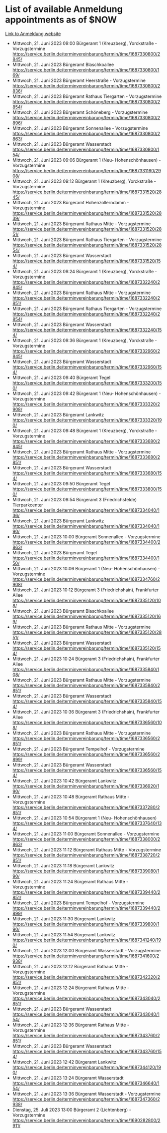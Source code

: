 # List of available Anmeldung appointments as of $NOW
[Link to Anmeldung website](https://service.berlin.de/terminvereinbarung/termin/tag.php?termin=1&anliegen[]=120686&dienstleisterlist=122210,122217,327316,122219,327312,122227,327314,122231,327346,122243,327348,122254,122252,329742,122260,329745,122262,329748,122271,327278,122273,327274,122277,327276,330436,122280,327294,122282,327290,122284,327292,122291,327270,122285,327266,122286,327264,122296,327268,150230,329760,122297,327286,122294,327284,122312,329763,122314,329775,122304,327330,122311,327334,122309,327332,317869,122281,327352,122279,329772,122283,122276,327324,122274,327326,122267,329766,122246,327318,122251,327320,122257,327322,122208,327298,122226,327300&herkunft=http%3A%2F%2Fservice.berlin.de%2Fdienstleistung%2F120686%2F)
- Mittwoch, 21. Juni 2023 09:00 Bürgeramt 1 (Kreuzberg), Yorckstraße - Vorzugstermine https://service.berlin.de/terminvereinbarung/termin/time/1687330800/2845/
- Mittwoch, 21. Juni 2023  Bürgeramt Blaschkoallee https://service.berlin.de/terminvereinbarung/termin/time/1687330800/169/
- Mittwoch, 21. Juni 2023  Bürgeramt Heerstraße - Vorzugstermine https://service.berlin.de/terminvereinbarung/termin/time/1687330800/2836/
- Mittwoch, 21. Juni 2023  Bürgeramt Rathaus Tiergarten - Vorzugstermine https://service.berlin.de/terminvereinbarung/termin/time/1687330800/2854/
- Mittwoch, 21. Juni 2023  Bürgeramt Schöneberg - Vorzugstermine https://service.berlin.de/terminvereinbarung/termin/time/1687330800/2896/
- Mittwoch, 21. Juni 2023  Bürgeramt Sonnenallee - Vorzugstermine https://service.berlin.de/terminvereinbarung/termin/time/1687330800/2863/
- Mittwoch, 21. Juni 2023  Bürgeramt Wasserstadt https://service.berlin.de/terminvereinbarung/termin/time/1687330800/154/
- Mittwoch, 21. Juni 2023 09:06 Bürgeramt 1 (Neu- Hohenschönhausen) - Vorzugstermine https://service.berlin.de/terminvereinbarung/termin/time/1687331160/2908/
- Mittwoch, 21. Juni 2023 09:12 Bürgeramt 1 (Kreuzberg), Yorckstraße - Vorzugstermine https://service.berlin.de/terminvereinbarung/termin/time/1687331520/2845/
- Mittwoch, 21. Juni 2023  Bürgeramt Hohenzollerndamm - Vorzugstermine https://service.berlin.de/terminvereinbarung/termin/time/1687331520/2839/
- Mittwoch, 21. Juni 2023  Bürgeramt Rathaus Mitte - Vorzugstermine https://service.berlin.de/terminvereinbarung/termin/time/1687331520/2851/
- Mittwoch, 21. Juni 2023  Bürgeramt Rathaus Tiergarten - Vorzugstermine https://service.berlin.de/terminvereinbarung/termin/time/1687331520/2854/
- Mittwoch, 21. Juni 2023  Bürgeramt Wasserstadt https://service.berlin.de/terminvereinbarung/termin/time/1687331520/154/
- Mittwoch, 21. Juni 2023 09:24 Bürgeramt 1 (Kreuzberg), Yorckstraße - Vorzugstermine https://service.berlin.de/terminvereinbarung/termin/time/1687332240/2845/
- Mittwoch, 21. Juni 2023  Bürgeramt Rathaus Mitte - Vorzugstermine https://service.berlin.de/terminvereinbarung/termin/time/1687332240/2851/
- Mittwoch, 21. Juni 2023  Bürgeramt Rathaus Tiergarten - Vorzugstermine https://service.berlin.de/terminvereinbarung/termin/time/1687332240/2854/
- Mittwoch, 21. Juni 2023  Bürgeramt Wasserstadt https://service.berlin.de/terminvereinbarung/termin/time/1687332240/154/
- Mittwoch, 21. Juni 2023 09:36 Bürgeramt 1 (Kreuzberg), Yorckstraße - Vorzugstermine https://service.berlin.de/terminvereinbarung/termin/time/1687332960/2845/
- Mittwoch, 21. Juni 2023  Bürgeramt Wasserstadt https://service.berlin.de/terminvereinbarung/termin/time/1687332960/154/
- Mittwoch, 21. Juni 2023 09:40 Bürgeramt Tegel https://service.berlin.de/terminvereinbarung/termin/time/1687333200/150/
- Mittwoch, 21. Juni 2023 09:42 Bürgeramt 1 (Neu- Hohenschönhausen) - Vorzugstermine https://service.berlin.de/terminvereinbarung/termin/time/1687333320/2908/
- Mittwoch, 21. Juni 2023  Bürgeramt Lankwitz https://service.berlin.de/terminvereinbarung/termin/time/1687333320/190/
- Mittwoch, 21. Juni 2023 09:48 Bürgeramt 1 (Kreuzberg), Yorckstraße - Vorzugstermine https://service.berlin.de/terminvereinbarung/termin/time/1687333680/2845/
- Mittwoch, 21. Juni 2023  Bürgeramt Rathaus Mitte - Vorzugstermine https://service.berlin.de/terminvereinbarung/termin/time/1687333680/2851/
- Mittwoch, 21. Juni 2023  Bürgeramt Wasserstadt https://service.berlin.de/terminvereinbarung/termin/time/1687333680/154/
- Mittwoch, 21. Juni 2023 09:50 Bürgeramt Tegel https://service.berlin.de/terminvereinbarung/termin/time/1687333800/150/
- Mittwoch, 21. Juni 2023 09:54 Bürgeramt 3 (Friedrichsfelde) Tierparkcenter https://service.berlin.de/terminvereinbarung/termin/time/1687334040/136/
- Mittwoch, 21. Juni 2023  Bürgeramt Lankwitz https://service.berlin.de/terminvereinbarung/termin/time/1687334040/190/
- Mittwoch, 21. Juni 2023 10:00 Bürgeramt Sonnenallee - Vorzugstermine https://service.berlin.de/terminvereinbarung/termin/time/1687334400/2863/
- Mittwoch, 21. Juni 2023  Bürgeramt Tegel https://service.berlin.de/terminvereinbarung/termin/time/1687334400/150/
- Mittwoch, 21. Juni 2023 10:06 Bürgeramt 1 (Neu- Hohenschönhausen) - Vorzugstermine https://service.berlin.de/terminvereinbarung/termin/time/1687334760/2908/
- Mittwoch, 21. Juni 2023 10:12 Bürgeramt 3 (Friedrichshain), Frankfurter Allee https://service.berlin.de/terminvereinbarung/termin/time/1687335120/108/
- Mittwoch, 21. Juni 2023  Bürgeramt Blaschkoallee https://service.berlin.de/terminvereinbarung/termin/time/1687335120/169/
- Mittwoch, 21. Juni 2023  Bürgeramt Rathaus Mitte - Vorzugstermine https://service.berlin.de/terminvereinbarung/termin/time/1687335120/2851/
- Mittwoch, 21. Juni 2023  Bürgeramt Wasserstadt https://service.berlin.de/terminvereinbarung/termin/time/1687335120/154/
- Mittwoch, 21. Juni 2023 10:24 Bürgeramt 3 (Friedrichshain), Frankfurter Allee https://service.berlin.de/terminvereinbarung/termin/time/1687335840/108/
- Mittwoch, 21. Juni 2023  Bürgeramt Rathaus Mitte - Vorzugstermine https://service.berlin.de/terminvereinbarung/termin/time/1687335840/2851/
- Mittwoch, 21. Juni 2023  Bürgeramt Wasserstadt https://service.berlin.de/terminvereinbarung/termin/time/1687335840/154/
- Mittwoch, 21. Juni 2023 10:36 Bürgeramt 3 (Friedrichshain), Frankfurter Allee https://service.berlin.de/terminvereinbarung/termin/time/1687336560/108/
- Mittwoch, 21. Juni 2023  Bürgeramt Rathaus Mitte - Vorzugstermine https://service.berlin.de/terminvereinbarung/termin/time/1687336560/2851/
- Mittwoch, 21. Juni 2023  Bürgeramt Tempelhof - Vorzugstermine https://service.berlin.de/terminvereinbarung/termin/time/1687336560/2899/
- Mittwoch, 21. Juni 2023  Bürgeramt Wasserstadt https://service.berlin.de/terminvereinbarung/termin/time/1687336560/154/
- Mittwoch, 21. Juni 2023 10:42 Bürgeramt Lankwitz https://service.berlin.de/terminvereinbarung/termin/time/1687336920/190/
- Mittwoch, 21. Juni 2023 10:48 Bürgeramt Rathaus Mitte - Vorzugstermine https://service.berlin.de/terminvereinbarung/termin/time/1687337280/2851/
- Mittwoch, 21. Juni 2023 10:54 Bürgeramt 1 (Neu- Hohenschönhausen) https://service.berlin.de/terminvereinbarung/termin/time/1687337640/134/
- Mittwoch, 21. Juni 2023 11:00 Bürgeramt Sonnenallee - Vorzugstermine https://service.berlin.de/terminvereinbarung/termin/time/1687338000/2863/
- Mittwoch, 21. Juni 2023 11:12 Bürgeramt Rathaus Mitte - Vorzugstermine https://service.berlin.de/terminvereinbarung/termin/time/1687338720/2851/
- Mittwoch, 21. Juni 2023 11:18 Bürgeramt Lankwitz https://service.berlin.de/terminvereinbarung/termin/time/1687339080/190/
- Mittwoch, 21. Juni 2023 11:24 Bürgeramt Rathaus Mitte - Vorzugstermine https://service.berlin.de/terminvereinbarung/termin/time/1687339440/2851/
- Mittwoch, 21. Juni 2023  Bürgeramt Tempelhof - Vorzugstermine https://service.berlin.de/terminvereinbarung/termin/time/1687339440/2899/
- Mittwoch, 21. Juni 2023 11:30 Bürgeramt Lankwitz https://service.berlin.de/terminvereinbarung/termin/time/1687339800/190/
- Mittwoch, 21. Juni 2023 11:54 Bürgeramt Lankwitz https://service.berlin.de/terminvereinbarung/termin/time/1687341240/190/
- Mittwoch, 21. Juni 2023 12:00 Bürgeramt Wasserstadt - Vorzugstermine https://service.berlin.de/terminvereinbarung/termin/time/1687341600/2938/
- Mittwoch, 21. Juni 2023 12:12 Bürgeramt Rathaus Mitte - Vorzugstermine https://service.berlin.de/terminvereinbarung/termin/time/1687342320/2851/
- Mittwoch, 21. Juni 2023 12:24 Bürgeramt Rathaus Mitte - Vorzugstermine https://service.berlin.de/terminvereinbarung/termin/time/1687343040/2851/
- Mittwoch, 21. Juni 2023  Bürgeramt Wasserstadt https://service.berlin.de/terminvereinbarung/termin/time/1687343040/154/
- Mittwoch, 21. Juni 2023 12:36 Bürgeramt Rathaus Mitte - Vorzugstermine https://service.berlin.de/terminvereinbarung/termin/time/1687343760/2851/
- Mittwoch, 21. Juni 2023  Bürgeramt Wasserstadt https://service.berlin.de/terminvereinbarung/termin/time/1687343760/154/
- Mittwoch, 21. Juni 2023 12:42 Bürgeramt Lankwitz https://service.berlin.de/terminvereinbarung/termin/time/1687344120/190/
- Mittwoch, 21. Juni 2023 13:24 Bürgeramt Wasserstadt https://service.berlin.de/terminvereinbarung/termin/time/1687346640/154/
- Mittwoch, 21. Juni 2023 13:36 Bürgeramt Wasserstadt - Vorzugstermine https://service.berlin.de/terminvereinbarung/termin/time/1687347360/2938/
- Dienstag, 25. Juli 2023 13:00 Bürgeramt 2 (Lichtenberg) - Vorzugstermine https://service.berlin.de/terminvereinbarung/termin/time/1690282800/2911/
